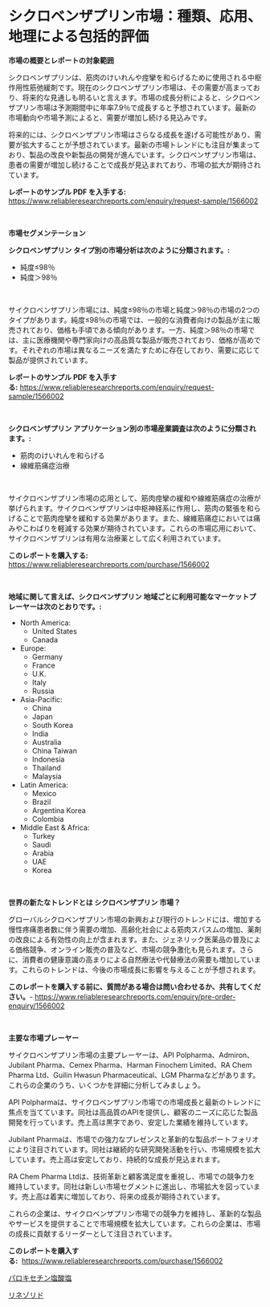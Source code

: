 <p><h1>シクロベンザプリン市場：種類、応用、地理による包括的評価</h1></p><p><strong>市場の概要とレポートの対象範囲</strong></p>
<p><p>シクロベンザプリンは、筋肉のけいれんや痙攣を和らげるために使用される中枢作用性筋弛緩剤です。現在のシクロベンザプリン市場は、その需要が高まっており、将来的な見通しも明るいと言えます。市場の成長分析によると、シクロベンザプリン市場は予測期間中に年率7.9％で成長すると予想されています。最新の市場動向や市場予測によると、需要が増加し続ける見込みです。</p><p>将来的には、シクロベンザプリン市場はさらなる成長を遂げる可能性があり、需要が拡大することが予想されています。最新の市場トレンドにも注目が集まっており、製品の改良や新製品の開発が進んでいます。シクロベンザプリン市場は、患者の需要が増加し続けることで成長が見込まれており、市場の拡大が期待されています。</p></p>
<p><strong>レポートのサンプル PDF を入手する:</strong> <a href="https://www.reliableresearchreports.com/enquiry/request-sample/1566002">https://www.reliableresearchreports.com/enquiry/request-sample/1566002</a></p>
<p>&nbsp;</p>
<p><strong>市場セグメンテーション</strong></p>
<p><strong>シクロベンザプリン タイプ別の市場分析は次のように分類されます。:</strong></p>
<p><ul><li>純度≤98％</li><li>純度＞98％</li></ul></p>
<p>&nbsp;</p>
<p><p>サイクロベンザプリン市場には、純度≤98％の市場と純度＞98％の市場の2つのタイプがあります。純度≤98％の市場では、一般的な消費者向けの製品が主に販売されており、価格も手頃である傾向があります。一方、純度＞98％の市場では、主に医療機関や専門家向けの高品質な製品が販売されており、価格が高めです。それぞれの市場は異なるニーズを満たすために存在しており、需要に応じて製品が提供されています。</p></p>
<p><strong>レポートのサンプル PDF を入手する:</strong>&nbsp;<a href="https://www.reliableresearchreports.com/enquiry/request-sample/1566002">https://www.reliableresearchreports.com/enquiry/request-sample/1566002</a></p>
<p>&nbsp;</p>
<p><strong> シクロベンザプリン アプリケーション別の市場産業調査は次のように分類されます。:</strong></p>
<p><ul><li>筋肉のけいれんを和らげる</li><li>線維筋痛症治療</li></ul></p>
<p>&nbsp;</p>
<p><p>サイクロベンザプリン市場の応用として、筋肉痙攣の緩和や線維筋痛症の治療が挙げられます。サイクロベンザプリンは中枢神経系に作用し、筋肉の緊張を和らげることで筋肉痙攣を緩和する効果があります。また、線維筋痛症においては痛みやこわばりを軽減する効果が期待されています。これらの市場応用において、サイクロベンザプリンは有用な治療薬として広く利用されています。</p></p>
<p><strong>このレポートを購入する:</strong>&nbsp; <a href="https://www.reliableresearchreports.com/purchase/1566002">https://www.reliableresearchreports.com/purchase/1566002</a></p>
<p>&nbsp;</p>
<p><strong>地域に関して言えば、シクロベンザプリン 地域ごとに利用可能なマーケットプレーヤーは次のとおりです。:</strong></p>
<p><ul>
    <li>
        North America:
        <ul>
            <li>United States</li>
            <li>Canada</li>
        </ul>
    </li>
    <li>
        Europe:
        <ul>
            <li>Germany</li>
            <li>France</li>
            <li>U.K.</li>
            <li>Italy</li>
            <li>Russia</li>
        </ul>
    </li>
    <li>
        Asia-Pacific:
        <ul>
            <li>China</li>
            <li>Japan</li>
            <li>South Korea</li>
            <li>India</li>
            <li>Australia</li>
            <li>China Taiwan</li>
            <li>Indonesia</li>
            <li>Thailand</li>
            <li>Malaysia</li>
        </ul>
    </li>
    <li>
        Latin America:
        <ul>
            <li>Mexico</li>
            <li>Brazil</li>
            <li>Argentina Korea</li>
            <li>Colombia</li>
        </ul>
    </li>
    <li>
        Middle East & Africa:
        <ul>
            <li>Turkey</li>
            <li>Saudi</li>
            <li>Arabia</li>
            <li>UAE</li>
            <li>Korea</li>
        </ul>
    </li>
    </ul></p>
<p>&nbsp;</p>
<p><strong>世界の新たなトレンドとは シクロベンザプリン 市場？</strong></p>
<p><p>グローバルシクロベンザプリン市場の新興および現行のトレンドには、増加する慢性疼痛患者数に伴う需要の増加、高齢化社会による筋肉スパスムの増加、薬剤の改良による有効性の向上が含まれます。また、ジェネリック医薬品の普及による価格競争、オンライン販売の普及など、市場の競争激化も見られます。さらに、消費者の健康意識の高まりによる自然療法や代替療法の需要も増加しています。これらのトレンドは、今後の市場成長に影響を与えることが予想されます。</p></p>
<p><strong>このレポートを購入する前に、質問がある場合は問い合わせるか、共有してください。</strong>- <a href="https://www.reliableresearchreports.com/enquiry/pre-order-enquiry/1566002">https://www.reliableresearchreports.com/enquiry/pre-order-enquiry/1566002</a></p>
<p>&nbsp;</p>
<p><strong>主要な市場プレーヤー</strong></p>
<p><p>サイクロベンザプリン市場の主要プレーヤーは、API Polpharma、Admiron、Jubilant Pharma、Cemex Pharma、Harman Finochem Limited、RA Chem Pharma Ltd、Guilin Hwasun Pharmaceutical、LGM Pharmaなどがあります。これらの企業のうち、いくつかを詳細に分析してみましょう。</p><p>API Polpharmaは、サイクロベンザプリン市場での市場成長と最新のトレンドに焦点を当てています。同社は高品質のAPIを提供し、顧客のニーズに応じた製品開発を行っています。売上高は黒字であり、安定した業績を維持しています。</p><p>Jubilant Pharmaは、市場での強力なプレゼンスと革新的な製品ポートフォリオにより注目されています。同社は継続的な研究開発活動を行い、市場規模を拡大しています。売上高は安定しており、持続的な成長が見込まれます。</p><p>RA Chem Pharma Ltdは、技術革新と顧客満足度を重視し、市場での競争力を維持しています。同社は新しい市場セグメントに進出し、市場拡大を図っています。売上高は着実に増加しており、将来の成長が期待されています。</p><p>これらの企業は、サイクロベンザプリン市場での競争力を維持し、革新的な製品やサービスを提供することで市場規模を拡大しています。これらの企業は、市場の成長に貢献するリーダーとして注目されています。</p></p>
<p><strong>このレポートを購入する:</strong>&nbsp;&nbsp;<a href="https://www.reliableresearchreports.com/purchase/1566002">https://www.reliableresearchreports.com/purchase/1566002</a></p>
<p><p><a href="https://github.com/JacksonWiza1924/Market-Research-Report-List-1/blob/main/38619225689.md">パロキセチン塩酸塩</a></p><p><a href="https://github.com/Calvi3ynJerde867/Market-Research-Report-List-1/blob/main/57511995688.md">リネゾリド</a></p></p>